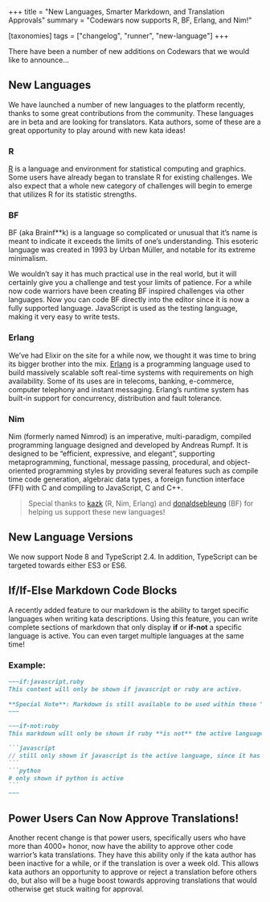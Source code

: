 +++
title = "New Languages, Smarter Markdown, and Translation Approvals"
summary = "Codewars now supports R, BF, Erlang, and Nim!"

[taxonomies]
tags = ["changelog", "runner", "new-language"]
+++

There have been a number of new additions on Codewars that we would like to announce…

## New Languages

We have launched a number of new languages to the platform recently, thanks to some great contributions from the community. These languages are in beta and are looking for translators. Kata authors, some of these are a great opportunity to play around with new kata ideas!

### R

[R](https://www.r-project.org/about.html) is a language and environment for statistical computing and graphics. Some users have already began to translate R for existing challenges. We also expect that a whole new category of challenges will begin to emerge that utilizes R for its statistic strengths.

### BF

BF (aka Brainf**k) is a language so complicated or unusual that it’s name is meant to indicate it exceeds the limits of one’s understanding. This esoteric language was created in 1993 by Urban Müller, and notable for its extreme minimalism.

We wouldn’t say it has much practical use in the real world, but it will certainly give you a challenge and test your limits of patience. For a while now code warriors have been creating BF inspired challenges via other languages. Now you can code BF directly into the editor since it is now a fully supported language. JavaScript is used as the testing language, making it very easy to write tests.

### Erlang

We’ve had Elixir on the site for a while now, we thought it was time to bring its bigger brother into the mix. [Erlang](https://www.erlang.org/) is a programming language used to build massively scalable soft real-time systems with requirements on high availability. Some of its uses are in telecoms, banking, e-commerce, computer telephony and instant messaging. Erlang’s runtime system has built-in support for concurrency, distribution and fault tolerance.

### Nim

Nim (formerly named Nimrod) is an imperative, multi-paradigm, compiled programming language designed and developed by Andreas Rumpf. It is designed to be “efficient, expressive, and elegant”, supporting metaprogramming, functional, message passing, procedural, and object-oriented programming styles by providing several features such as compile time code generation, algebraic data types, a foreign function interface (FFI) with C and compiling to JavaScript, C and C++.

> Special thanks to [kazk](https://www.codewars.com/users/kazk) (R, Nim, Erlang) and [donaldsebleung](https://www.codewars.com/users/donaldsebleung) (BF) for helping us support these new languages!

## New Language Versions

We now support Node 8 and TypeScript 2.4. In addition, TypeScript can be targeted towards either ES3 or ES6.

## If/If-Else Markdown Code Blocks

A recently added feature to our markdown is the ability to target specific languages when writing kata descriptions. Using this feature, you can write complete sections of markdown that only display **if** or **if-not** a specific language is active. You can even target multiple languages at the same time!

### Example:

````markdown
~~~if:javascript,ruby  
This content will only be shown if javascript or ruby are active.  
  
**Special Note**: Markdown is still available to be used within these "if" blocks  
~~~

~~~if-not:ruby  
This markdown will only be shown if ruby **is not** the active language.  

```javascript  
// still only shown if javascript is the active language, since it has multiple examples next to it  
```
```python  
# only shown if python is active  
```  
~~~
````

## Power Users Can Now Approve Translations!

Another recent change is that power users, specifically users who have more than 4000+ honor, now have the ability to approve other code warrior’s kata translations. They have this ability only if the kata author has been inactive for a while, or if the translation is over a week old. This allows kata authors an opportunity to approve or reject a translation before others do, but also will be a huge boost towards approving translations that would otherwise get stuck waiting for approval.
